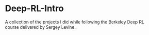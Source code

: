 # Deep-RL-Intro

A collection of the projects I did while following the Berkeley Deep RL course delivered by Sergey Levine.